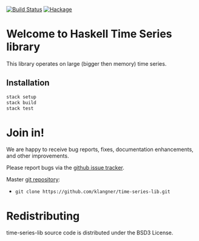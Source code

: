 [![Build Status](https://travis-ci.org/klangner/time-series-lib.svg?branch=master)](https://travis-ci.org/klangner/time-series-lib)
[![Hackage](https://img.shields.io/hackage/v/time-series-lib.svg)](https://hackage.haskell.org/package/time-series-lib)

# Welcome to Haskell Time Series library

This library operates on large (bigger then memory) time series.



## Installation

```sh
stack setup
stack build
stack test
```


# Join in!

We are happy to receive bug reports, fixes, documentation enhancements,
and other improvements.

Please report bugs via the
[github issue tracker](http://github.com/klangner/time-series-lib/issues).

Master [git repository](http://github.com/klangner/time-series-lib):

* `git clone https://github.com/klangner/time-series-lib.git`


# Redistributing

time-series-lib source code is distributed under the BSD3 License.
